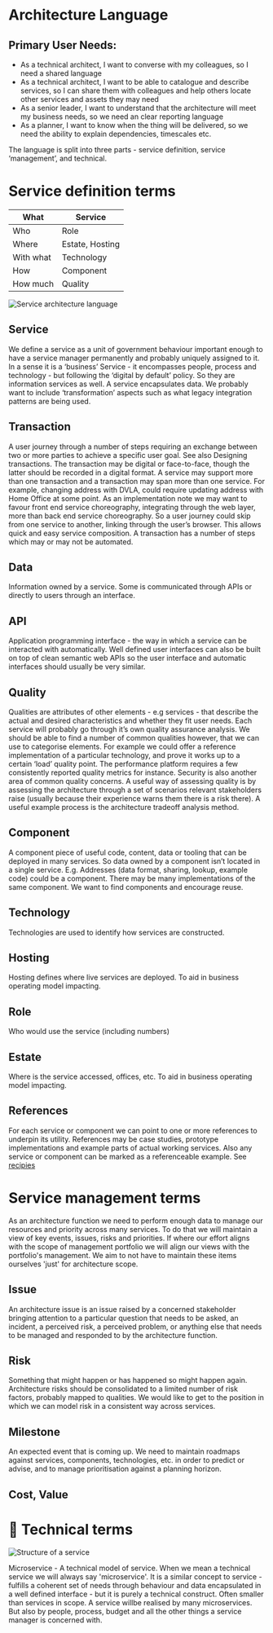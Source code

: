 
Architecture Language
=====================


## Primary User Needs:
 * As a technical architect, I want to converse with my colleagues, so I need a shared language
 * As a technical architect, I want to be able to catalogue and describe services, so I can share them with colleagues and help others locate other services and assets they may need
 * As a senior leader, I want to understand that the architecture will meet my business needs, so we need an clear reporting language
 * As a planner, I want to know when the thing will be delivered, so we need the ability to explain dependencies, timescales etc.

The language is split into three parts - service definition, service ‘management’, and technical. 

Service definition terms
========================

| What      |  Service          |
| ----      |  -------          |
| Who       | Role              |
| Where     | Estate, Hosting   |
| With what | Technology        |
| How       | Component         |
| How much  | Quality           |

![Service architecture language](language.jpg)

Service
-------
We define a service as a unit of government behaviour important enough to have a service manager permanently and probably uniquely assigned to it. In a sense it is a ‘business’ Service - it encompasses people, process and technology - but following the ‘digital by default’ policy. So they are information services as well.
A service encapsulates data.
We probably want to include ‘transformation’ aspects such as what legacy integration patterns are being used.

Transaction
-----------
A user journey through a number of steps requiring an exchange between two or more parties to achieve a specific user goal. See also Designing transactions. The transaction may be digital or face-to-face, though the latter should be recorded in a digital format.
A service may support more than one transaction and a transaction may span more than one service. For example, changing address with DVLA, could require updating address with Home Office at some point.
As an implementation note we may want to favour front end service choreography, integrating through the web layer, more than back end service choreography. So a user journey could skip from one service to another, linking through the user’s browser. This allows quick and easy service composition. 
A transaction has a number of steps which may or may not be automated.

Data
----
Information owned by a service. Some is communicated through APIs or directly to users through an interface.

API
---
Application programming interface - the way in which a service can be interacted with automatically. Well defined 
user interfaces can also be built on top of clean semantic web APIs so the user interface and automatic interfaces 
should usually be very similar.

Quality
-------
Qualities are attributes of other elements - e.g services -  that describe the actual and desired characteristics and whether they fit user needs. Each service will probably go through it’s own quality assurance analysis. We should be able to find a number of common qualities however, that we can use to categorise elements.
For example we could offer a reference implementation of a particular technology, and prove it works up to a certain ‘load’ quality point. The performance platform requires a few consistently reported quality metrics for instance. Security is also another area of common quality concerns.
A useful way of assessing quality is by assessing the architecture through a set of scenarios relevant stakeholders raise (usually because their experience warns them there is a risk there). A useful example process is the architecture tradeoff analysis method.

Component
---------
A component piece of useful code, content, data or tooling that can be deployed in many services. So data owned by a component isn’t located in a single service. E.g. Addresses (data format, sharing, lookup, example code) could be a component. There may be many implementations of the same component.
We want to find components and encourage reuse.

Technology
----------
Technologies are used to identify how services are constructed.

Hosting
-------
Hosting defines where live services are deployed. To aid in business operating model impacting.

Role
----
Who would use the service (including numbers)

Estate
------
Where is the service accessed, offices, etc. To aid in business operating model impacting.

References
----------
For each service or component we can point to one or more references to underpin its utility. References may be case studies, prototype implementations and example parts of actual working services. Also any service or component can be marked as a referenceable example. See [recipies](../recipes)

Service management terms
========================

As an architecture function we need to perform enough data to manage our resources and priority across many services. To do that we will maintain a view of key events, issues, risks and priorities. If where our effort aligns  with the scope of management portfolio we will align our views with the portfolio's management. We aim to not have to maintain these items ourselves 'just' for architecture scope.
 
Issue
-----
An architecture issue is an issue raised by a concerned stakeholder bringing attention to a particular question that needs to be asked, an incident, a perceived risk, a perceived problem, or anything else that needs to be managed and responded to by the architecture function.

Risk
----
Something that might happen or has happened so might happen again. Architecture risks should be consolidated to a limited number of risk factors, probably mapped to qualities. We would like to get to the position in which we can model risk in a consistent way across services. 

Milestone
---------
An expected event that is coming up. We need to maintain roadmaps against services, components, technologies, etc. in order to predict or advise, and to manage prioritisation against a planning horizon.

Cost, Value
-----------

Technical terms
===============

![Structure of a service](structure.jpg)

Microservice - A technical model of service. When we mean a technical service we will always say 'microservice'. It is a similar concept to service - fulfills a coherent set of needs through behaviour and data encapsulated in a well defined interface - but it is purely a technical construct. Often smaller than services in scope. 
 A service willbe realised by many microservices. But also by people, process, budget and all the other things a service manager is concerned with. 


